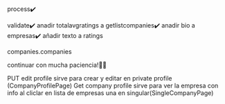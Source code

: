 process✔️

validate✔️
anadir totalavgratings a getlistcompanies✔️
anadir bio a empresas✔️
añadir texto a ratings

companies.companies

continuar con mucha paciencia!🫡🫡

PUT edit profile sirve para crear y editar en private profile (CompanyProfilePage)
Get company profile sirve para ver la empresa con info al cliclar en lista de empresas una en singular(SingleCompanyPage)
